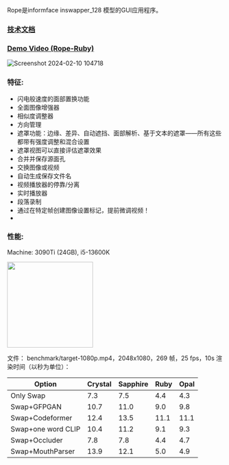 
Rope是informface inswapper_128 模型的GUI应用程序。

### [技术文档](https://github.com/ZhangWei-KUMO/Rope/wiki)
### [Demo Video (Rope-Ruby)](https://www.youtube.com/watch?v=4Y4U0TZ8cWY)
![Screenshot 2024-02-10 104718](https://github.com/Hillobar/Rope/assets/63615199/4b2ee574-c91e-4db2-ad66-5b775a049a6b)

### 特征: ###
* 闪电般速度的面部置换功能
* 全面图像增强器
* 相似度调整器
* 方向管理
* 遮罩功能：边缘、差异、自动遮挡、面部解析、基于文本的遮罩——所有这些都带有强度调整和混合设置
* 遮罩视图可以直接评估遮罩效果
* 合并并保存源面孔
* 交换图像或视频
* 自动生成保存文件名
* 视频播放器的停靠/分离
* 实时播放器
* 段落录制
* 通过在特定帧创建图像设置标记，提前微调视频！
* 
### 性能:  ###
Machine: 3090Ti (24GB), i5-13600K

<img src="https://github.com/Hillobar/Rope/assets/63615199/3e3505db-bc76-48df-b8ac-1e7e86c8d751" width="200">

文件： benchmark/target-1080p.mp4，2048x1080，269 帧，25 fps，10s 渲染时间（以秒为单位）：

| Option | Crystal | Sapphire | Ruby | Opal |
| --- | --- | --- | --- | --- |
| Only Swap | 7.3 | 7.5 | 4.4 | 4.3 |
| Swap+GFPGAN | 10.7 | 11.0 | 9.0 | 9.8 |
| Swap+Codeformer | 12.4 | 13.5 | 11.1 | 11.1 |
| Swap+one word CLIP | 10.4 | 11.2 | 9.1 | 9.3 |
| Swap+Occluder | 7.8 | 7.8 | 4.4 | 4.7 |
| Swap+MouthParser | 13.9 | 12.1 | 5.0 | 4.9 |



  
